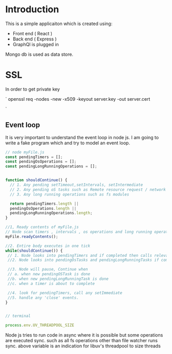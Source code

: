 # Introduction

This is a simple applicaiton which is created using:

- Front end ( React )
- Back end ( Express )
- GraphQl is plugged in

Mongo db is used as data store. 

# SSL
In order to get private key 

`
  openssl req -nodes -new -x509 -keyout server.key -out server.cert
  
`

## Event loop

It is very important to understand the event loop in node js. I am going to write a fake program which and try to model an event loop.


```javascript
// node myFile.js
const pendingTimers = [];
const pendingOsOperations = [];
const pendingLongRunningOperations = [];


function shouldContinue() {
  // 1. Any pending setTimeout,setIntervals, setIntermediate
  // 2. Any pending oS tasks such as Remote resource request / network ops etc
  // 3. Any long running operations such as fs modules

  return pendingTimers.length ||
  pendingOsOperations.length ||
  pendingLongRunningOperations.length;
}

//1, Ready contents of myFile.js
// Node scan timers , intervals , os operations and long running operations and add them into their respective arrays 
myFile.readyContents();

//2. Entire body executes in one tick
while(shouldContinue()) {
 // 1. Node looks into pendingTimers and if completed then calls relevant call backs
 //2. Node looks into pendingOsTasks and pendingLongRunningTasks if completed then calls the relevant callbacks.

 //3. Node will pause, Continue when
 // a. when new pendingOSTask is done
 //b. when new pendingLongRunningTask is done
 //c. when a timer is about to complete

 //4. look for pendingTimers, call any setImmediate
 //5. handle any 'close' events. 
}


// terminal
```

```javascript 
process.env.UV_THREADPOOL_SIZE 
```
Node js tries to run code in async where it is possible but some operations are executed sync. such as all fs operations other than file watcher runs sync. above variable is an indication for libuv's threadpool to size threads 